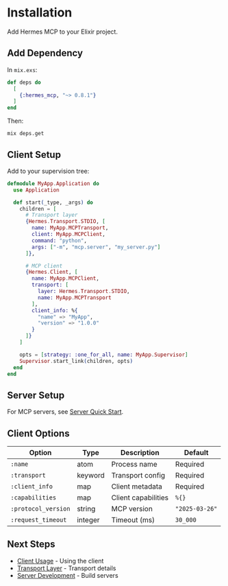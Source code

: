# Installation

Add Hermes MCP to your Elixir project.

## Add Dependency

In `mix.exs`:

```elixir
def deps do
  [
    {:hermes_mcp, "~> 0.8.1"}
  ]
end
```

Then:

```shell
mix deps.get
```

## Client Setup

Add to your supervision tree:

```elixir
defmodule MyApp.Application do
  use Application

  def start(_type, _args) do
    children = [
      # Transport layer
      {Hermes.Transport.STDIO, [
        name: MyApp.MCPTransport,
        client: MyApp.MCPClient,
        command: "python",
        args: ["-m", "mcp.server", "my_server.py"]
      ]},

      # MCP client
      {Hermes.Client, [
        name: MyApp.MCPClient,
        transport: [
          layer: Hermes.Transport.STDIO,
          name: MyApp.MCPTransport
        ],
        client_info: %{
          "name" => "MyApp",
          "version" => "1.0.0"
        }
      ]}
    ]

    opts = [strategy: :one_for_all, name: MyApp.Supervisor]
    Supervisor.start_link(children, opts)
  end
end
```

## Server Setup

For MCP servers, see [Server Quick Start](server_quickstart.md).

## Client Options

| Option | Type | Description | Default |
|--------|------|-------------|---------|
| `:name` | atom | Process name | Required |
| `:transport` | keyword | Transport config | Required |
| `:client_info` | map | Client metadata | Required |
| `:capabilities` | map | Client capabilities | `%{}` |
| `:protocol_version` | string | MCP version | `"2025-03-26"` |
| `:request_timeout` | integer | Timeout (ms) | `30_000` |

## Next Steps

- [Client Usage](client_usage.md) - Using the client
- [Transport Layer](transport.md) - Transport details
- [Server Development](server_quickstart.md) - Build servers
